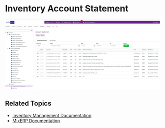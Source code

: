 # Inventory Account Statement

![Inventory Account Statement](images/inventory-account-statement.png)

## Related Topics
* [Inventory Management Documentation](index.md)
* [MixERP Documentation](../index.md)
